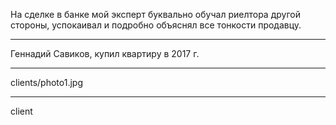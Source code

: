 На сделке в банке мой эксперт буквально обучал риелтора другой стороны, успокаивал и подробно объяснял все тонкости продавцу.

----

Геннадий Савиков, <span>купил квартиру в 2017 г.</span>

----

clients/photo1.jpg

----

client